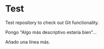 # Test
Test repository to check out Git functionality.

Pongo "Algo más descriptivo estaría bien"...

Añado una línea más.
